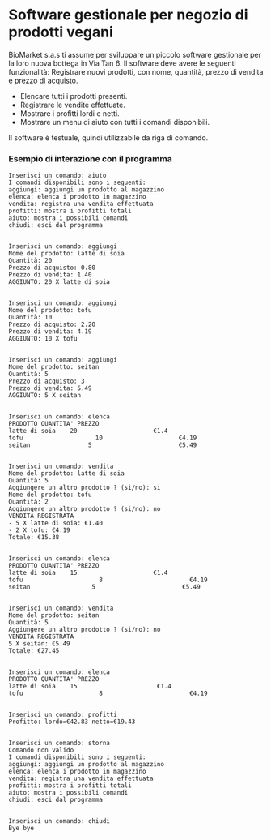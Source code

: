 # Software gestionale per negozio di prodotti vegani

BioMarket s.a.s ti assume per sviluppare un piccolo software gestionale per la loro nuova bottega in Via Tan 6. Il software deve avere le seguenti funzionalità:
Registrare nuovi prodotti, con nome, quantità, prezzo di vendita e prezzo di acquisto.
 - Elencare tutti i prodotti presenti.
 - Registrare le vendite effettuate.
 - Mostrare i profitti lordi e netti.
 - Mostrare un menu di aiuto con tutti i comandi disponibili.

Il software è testuale, quindi utilizzabile da riga di comando.

### Esempio di interazione con il programma

```
Inserisci un comando: aiuto
I comandi disponibili sono i seguenti:
aggiungi: aggiungi un prodotto al magazzino
elenca: elenca i prodotto in magazzino
vendita: registra una vendita effettuata
profitti: mostra i profitti totali
aiuto: mostra i possibili comandi
chiudi: esci dal programma


Inserisci un comando: aggiungi
Nome del prodotto: latte di soia
Quantità: 20
Prezzo di acquisto: 0.80
Prezzo di vendita: 1.40
AGGIUNTO: 20 X latte di soia


Inserisci un comando: aggiungi
Nome del prodotto: tofu
Quantità: 10
Prezzo di acquisto: 2.20
Prezzo di vendita: 4.19
AGGIUNTO: 10 X tofu


Inserisci un comando: aggiungi
Nome del prodotto: seitan
Quantità: 5
Prezzo di acquisto: 3
Prezzo di vendita: 5.49
AGGIUNTO: 5 X seitan


Inserisci un comando: elenca
PRODOTTO QUANTITA' PREZZO
latte di soia    20                     €1.4
tofu                    10                     €4.19
seitan                5                        €5.49


Inserisci un comando: vendita
Nome del prodotto: latte di soia
Quantità: 5
Aggiungere un altro prodotto ? (si/no): si
Nome del prodotto: tofu
Quantità: 2
Aggiungere un altro prodotto ? (si/no): no
VENDITA REGISTRATA
- 5 X latte di soia: €1.40
- 2 X tofu: €4.19
Totale: €15.38


Inserisci un comando: elenca
PRODOTTO QUANTITA' PREZZO
latte di soia    15                     €1.4
tofu                     8                        €4.19
seitan                 5                        €5.49


Inserisci un comando: vendita
Nome del prodotto: seitan
Quantità: 5
Aggiungere un altro prodotto ? (si/no): no
VENDITA REGISTRATA
5 X seitan: €5.49
Totale: €27.45


Inserisci un comando: elenca
PRODOTTO QUANTITA' PREZZO
latte di soia    15                      €1.4
tofu                     8                        €4.19


Inserisci un comando: profitti
Profitto: lordo=€42.83 netto=€19.43


Inserisci un comando: storna
Comando non valido
I comandi disponibili sono i seguenti:
aggiungi: aggiungi un prodotto al magazzino
elenca: elenca i prodotto in magazzino
vendita: registra una vendita effettuata
profitti: mostra i profitti totali
aiuto: mostra i possibili comandi
chiudi: esci dal programma


Inserisci un comando: chiudi
Bye bye


```
